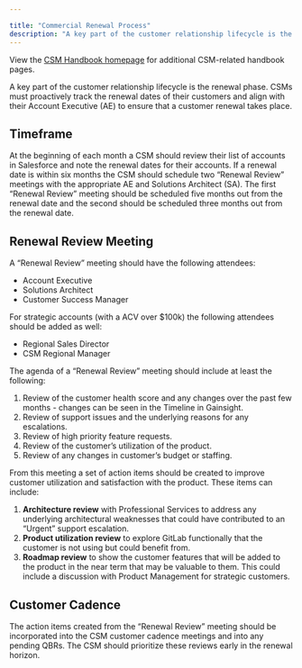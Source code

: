```yaml
---

title: "Commercial Renewal Process"
description: "A key part of the customer relationship lifecycle is the renewal phase"
---
```








View the [CSM Handbook homepage](https://about.gitlab.com/handbook/customer-success/csm/) for additional CSM-related handbook pages.



A key part of the customer relationship lifecycle is the renewal phase.  CSMs must proactively track the renewal dates of their customers and align with their Account Executive (AE) to ensure that a customer renewal takes place.

## Timeframe

At the beginning of each month a CSM should review their list of accounts in Salesforce and note the renewal dates for their accounts.  If a renewal date is within six months the CSM should schedule two “Renewal Review” meetings with the appropriate AE and Solutions Architect (SA).  The first “Renewal Review” meeting should be scheduled five months out from the renewal date and the second should be scheduled three months out from the renewal date.

## Renewal Review Meeting

A “Renewal Review” meeting should have the following attendees:

- Account Executive
- Solutions Architect
- Customer Success Manager

For strategic accounts (with a ACV over $100k) the following attendees should be added as well:

- Regional Sales Director
- CSM Regional Manager

The agenda of a “Renewal Review” meeting should include at least the following:

 1. Review of the customer health score and any changes over the past few months - changes can be seen in the Timeline in Gainsight.
 1. Review of support issues and the underlying reasons for any escalations.
 1. Review of high priority feature requests.
 1. Review of the customer’s utilization of the product.
 1. Review of any changes in customer’s budget or staffing.

From this meeting a set of action items should be created to improve customer utilization and satisfaction with the product.  These items can include:

 1. **Architecture review** with Professional Services to address any underlying architectural weaknesses that could have contributed to an “Urgent” support escalation.
 1. **Product utilization review** to explore GitLab functionally that the customer is not using but could benefit from.
 1. **Roadmap review** to show the customer features that will be added to the product in the near term that may be valuable to them.  This could include a discussion with Product Management for strategic customers.

## Customer Cadence

The action items created from the “Renewal Review” meeting should be incorporated into the CSM customer cadence meetings and into any pending QBRs. The CSM should prioritize these reviews early in the renewal horizon.

